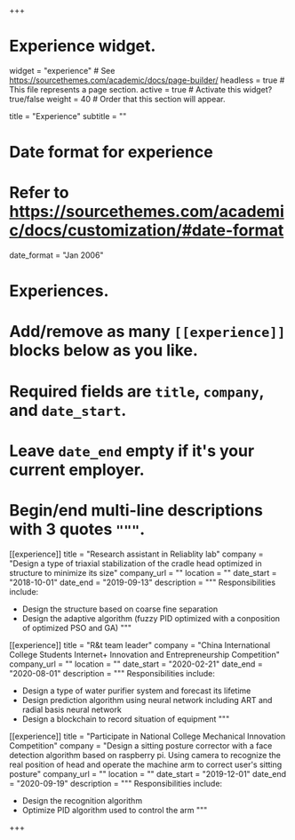 +++
# Experience widget.
widget = "experience"  # See https://sourcethemes.com/academic/docs/page-builder/
headless = true  # This file represents a page section.
active = true  # Activate this widget? true/false
weight = 40  # Order that this section will appear.

title = "Experience"
subtitle = ""

# Date format for experience
#   Refer to https://sourcethemes.com/academic/docs/customization/#date-format
date_format = "Jan 2006"

# Experiences.
#   Add/remove as many `[[experience]]` blocks below as you like.
#   Required fields are `title`, `company`, and `date_start`.
#   Leave `date_end` empty if it's your current employer.
#   Begin/end multi-line descriptions with 3 quotes `"""`.
  
  [[experience]]
  title = "Research assistant in Reliablity lab"
  company = "Design a type of triaxial stabilization of the cradle head optimized in structure to minimize its size"
  company_url = ""
  location = ""
  date_start = "2018-10-01"
  date_end = "2019-09-13"
  description = """
  Responsibilities include:
  
  * Design  the structure based on coarse fine separation
  * Design the adaptive algorithm (fuzzy PID optimized with a conposition of optimized PSO and GA)
"""

[[experience]]
  title = "R&t team leader"
  company = "China International College Students Internet+ Innovation and Entrepreneurship Competition"
  company_url = ""
  location = ""
  date_start = "2020-02-21"
  date_end = "2020-08-01"
  description = """
  Responsibilities include:
  
  * Design a type of water purifier system and forecast its lifetime
  * Design prediction algorithm using neural network including ART and radial basis neural network
  * Design a blockchain to record situation of equipment
"""
  
[[experience]]
  title = "Participate in National College Mechanical Innovation Competition"
  company = "Design a sitting posture corrector with a face detection algorithm based on raspberry pi. Using camera to recognize the real position of head and operate the machine arm to correct user's sitting posture"
  company_url = ""
  location = ""
  date_start = "2019-12-01"
  date_end = "2020-09-19"
  description = """
  Responsibilities include:
  
  * Design the recognition algorithm
  * Optimize PID algorithm used to control the arm
"""

+++
